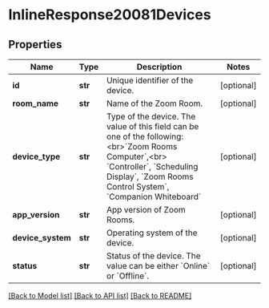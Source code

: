 # InlineResponse20081Devices

## Properties
Name | Type | Description | Notes
------------ | ------------- | ------------- | -------------
**id** | **str** | Unique identifier of the device. | [optional] 
**room_name** | **str** | Name of the Zoom Room. | [optional] 
**device_type** | **str** | Type of the device. The value of this field can be one of the following:&lt;br&gt;&#x60;Zoom Rooms Computer&#x60;,&lt;br&gt; &#x60;Controller&#x60;, &#x60;Scheduling Display&#x60;, &#x60;Zoom Rooms Control System&#x60;, &#x60;Companion Whiteboard&#x60; | [optional] 
**app_version** | **str** | App version of Zoom Rooms. | [optional] 
**device_system** | **str** | Operating system of the device. | [optional] 
**status** | **str** | Status of the device. The value can be either &#x60;Online&#x60; or &#x60;Offline&#x60;. | [optional] 

[[Back to Model list]](../README.md#documentation-for-models) [[Back to API list]](../README.md#documentation-for-api-endpoints) [[Back to README]](../README.md)

